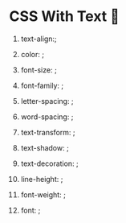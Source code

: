 # CSS With Text 📰

1. text-align:;

2. color: ; 

3. font-size: ;

4. font-family: ;

5. letter-spacing: ;

6. word-spacing: ;

7. text-transform: ;

8. text-shadow: ;

9. text-decoration: ;

10. line-height: ;

11. font-weight: ;

12. font: ;

